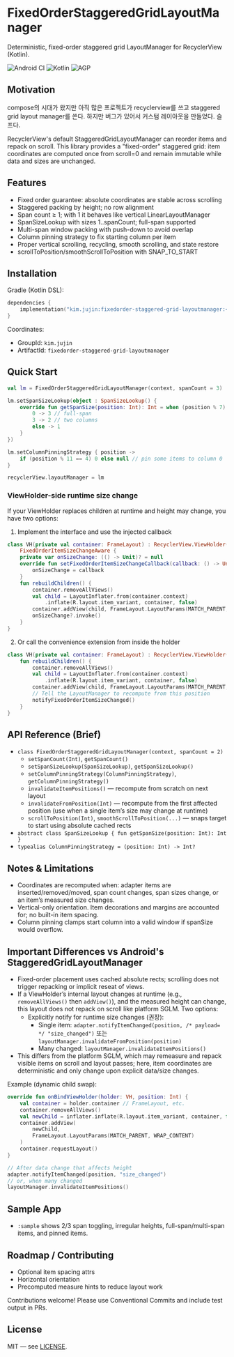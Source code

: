 # FixedOrderStaggeredGridLayoutManager

Deterministic, fixed-order staggered grid LayoutManager for RecyclerView (Kotlin).

![Android CI](https://img.shields.io/badge/android-library-green)
![Kotlin](https://img.shields.io/badge/kotlin-2.0.0-blue)
![AGP](https://img.shields.io/badge/agp-8.5.2-blueviolet)

## Motivation
compose의 시대가 왔지만 아직 많은 프로젝트가 recyclerview를 쓰고 staggered grid layout manager를 쓴다. 하지만 버그가 있어서 커스텀 레이아웃을 만들었다. 슬프다.

RecyclerView's default StaggeredGridLayoutManager can reorder items and repack on scroll. This library provides a "fixed-order" staggered grid: item coordinates are computed once from scroll=0 and remain immutable while data and sizes are unchanged.

## Features
- Fixed order guarantee: absolute coordinates are stable across scrolling
- Staggered packing by height; no row alignment
- Span count ≥ 1; with 1 it behaves like vertical LinearLayoutManager
- SpanSizeLookup with sizes 1..spanCount; full-span supported
- Multi-span window packing with push-down to avoid overlap
- Column pinning strategy to fix starting column per item
 - Proper vertical scrolling, recycling, smooth scrolling, and state restore
 - scrollToPosition/smoothScrollToPosition with SNAP_TO_START

## Installation
Gradle (Kotlin DSL):

```kotlin
dependencies {
    implementation("kim.jujin:fixedorder-staggered-grid-layoutmanager:<version>")
}
```

Coordinates:
- GroupId: `kim.jujin`
- ArtifactId: `fixedorder-staggered-grid-layoutmanager`

## Quick Start
```kotlin
val lm = FixedOrderStaggeredGridLayoutManager(context, spanCount = 3)

lm.setSpanSizeLookup(object : SpanSizeLookup() {
    override fun getSpanSize(position: Int): Int = when (position % 7) {
        0 -> 3 // full-span
        3 -> 2 // two columns
        else -> 1
    }
})

lm.setColumnPinningStrategy { position ->
    if (position % 11 == 4) 0 else null // pin some items to column 0
}

recyclerView.layoutManager = lm
```

### ViewHolder-side runtime size change
If your ViewHolder replaces children at runtime and height may change, you have two options:

1) Implement the interface and use the injected callback
```kotlin
class VH(private val container: FrameLayout) : RecyclerView.ViewHolder(container),
    FixedOrderItemSizeChangeAware {
    private var onSizeChange: (() -> Unit)? = null
    override fun setFixedOrderItemSizeChangeCallback(callback: () -> Unit) {
        onSizeChange = callback
    }
    fun rebuildChildren() {
        container.removeAllViews()
        val child = LayoutInflater.from(container.context)
            .inflate(R.layout.item_variant, container, false)
        container.addView(child, FrameLayout.LayoutParams(MATCH_PARENT, WRAP_CONTENT))
        onSizeChange?.invoke()
    }
}
```

2) Or call the convenience extension from inside the holder
```kotlin
class VH(private val container: FrameLayout) : RecyclerView.ViewHolder(container) {
    fun rebuildChildren() {
        container.removeAllViews()
        val child = LayoutInflater.from(container.context)
            .inflate(R.layout.item_variant, container, false)
        container.addView(child, FrameLayout.LayoutParams(MATCH_PARENT, WRAP_CONTENT))
        // Tell the LayoutManager to recompute from this position
        notifyFixedOrderItemSizeChanged()
    }
}
```

## API Reference (Brief)
- `class FixedOrderStaggeredGridLayoutManager(context, spanCount = 2)`
  - `setSpanCount(Int)`, `getSpanCount()`
  - `setSpanSizeLookup(SpanSizeLookup)`, `getSpanSizeLookup()`
  - `setColumnPinningStrategy(ColumnPinningStrategy)`, `getColumnPinningStrategy()`
  - `invalidateItemPositions()` — recompute from scratch on next layout
  - `invalidateFromPosition(Int)` — recompute from the first affected position (use when a single item’s size may change at runtime)
  - `scrollToPosition(Int)`, `smoothScrollToPosition(...)` — snaps target to start using absolute cached rects
- `abstract class SpanSizeLookup { fun getSpanSize(position: Int): Int }`
- `typealias ColumnPinningStrategy = (position: Int) -> Int?`

## Notes & Limitations
- Coordinates are recomputed when: adapter items are inserted/removed/moved, span count changes, span sizes change, or an item’s measured size changes.
- Vertical-only orientation. Item decorations and margins are accounted for; no built-in item spacing.
- Column pinning clamps start column into a valid window if spanSize would overflow.

## Important Differences vs Android's StaggeredGridLayoutManager
- Fixed-order placement uses cached absolute rects; scrolling does not trigger repacking or implicit reseat of views.
- If a ViewHolder’s internal layout changes at runtime (e.g., `removeAllViews()` then `addView()`), and the measured height can change, this layout does not repack on scroll like platform SGLM. Two options:
  - Explicitly notify for runtime size changes (권장):
    - Single item: `adapter.notifyItemChanged(position, /* payload= */ "size_changed")` 또는 `layoutManager.invalidateFromPosition(position)`
    - Many changed: `layoutManager.invalidateItemPositions()`
- This differs from the platform SGLM, which may remeasure and repack visible items on scroll and layout passes; here, item coordinates are deterministic and only change upon explicit data/size changes.

Example (dynamic child swap):
```kotlin
override fun onBindViewHolder(holder: VH, position: Int) {
    val container = holder.container // FrameLayout, etc.
    container.removeAllViews()
    val newChild = inflater.inflate(R.layout.item_variant, container, false)
    container.addView(
        newChild,
        FrameLayout.LayoutParams(MATCH_PARENT, WRAP_CONTENT)
    )
    container.requestLayout()
}

// After data change that affects height
adapter.notifyItemChanged(position, "size_changed")
// or, when many changed
layoutManager.invalidateItemPositions()
```

## Sample App
- `:sample` shows 2/3 span toggling, irregular heights, full-span/multi-span items, and pinned items.

## Roadmap / Contributing
- Optional item spacing attrs
- Horizontal orientation
- Precomputed measure hints to reduce layout work

Contributions welcome! Please use Conventional Commits and include test output in PRs.

## License
MIT — see [LICENSE](LICENSE).
